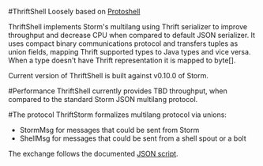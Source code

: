 #ThriftShell
Loosely based on [Protoshell](https://github.com/jsgilmore/protoshell)

ThriftShell implements Storm's multilang using Thrift serializer to improve throughput and decrease CPU when compared to default JSON serializer.
It uses compact binary communications protocol and transfers tuples as union fields, mapping Thrift supported types to Java types and vice versa.
When a type doesn't have Thrift representation it is mapped to byte[].

Current version of ThriftShell is built against v0.10.0 of Storm.

#Performance
ThriftShell currently provides TBD throughput, when compared to the standard Storm JSON multilang protocol.

#The protocol
ThriftStorm formalizes multilang protocol via unions:
 - StormMsg for messages that could be sent from Storm
 - ShellMsg for messages that could be sent from a shell spout or a bolt

The exchange follows the documented [JSON script](http://storm.apache.org/documentation/Multilang-protocol.html).